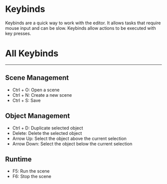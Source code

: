 # Keybinds
Keybinds are a quick way to work with the editor. It allows tasks that require mouse input and can be slow. Keybinds allow actions to be executed with key presses.

# All Keybinds
---

## Scene Management
- Ctrl + O: Open a scene
- Ctrl + N: Create a new scene
- Ctrl + S: Save

## Object Management
- Ctrl + D: Duplicate selected object
- Delete: Delete the selected object
- Arrow Up: Select the object above the current selection
- Arrow Down: Select the object below the current selection

## Runtime
- F5: Run the scene
- F6: Stop the scene